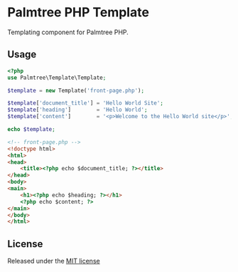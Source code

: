 # Palmtree PHP Template

Templating component for Palmtree PHP.

## Usage
```php
<?php
use Palmtree\Template\Template;

$template = new Template('front-page.php');

$template['document_title'] = 'Hello World Site';
$template['heading']        = 'Hello World';
$template['content']        = '<p>Welcome to the Hello World site</p>';

echo $template;
```

```html
<!-- front-page.php -->
<!doctype html>
<html>
<head>
    <title><?php echo $document_title; ?></title>
</head>
<body>
<main>
    <h1><?php echo $heading; ?></h1>
    <?php echo $content; ?>
</main>
</body>
</html>

```

## License

Released under the [MIT license](LICENSE)
